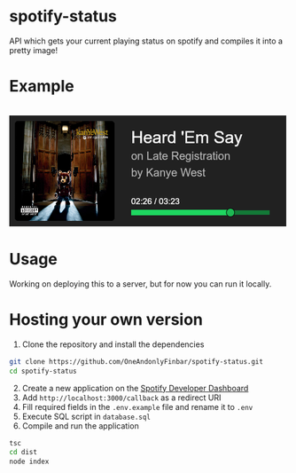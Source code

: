 # spotify-status
API which gets your current playing status on spotify and compiles it into a pretty image!

# Example
<br>
<img src=".github/images/spotify-status-example.png">

# Usage
Working on deploying this to a server, but for now you can run it locally.

# Hosting your own version
1. Clone the repository and install the dependencies
```bash
git clone https://github.com/OneAndonlyFinbar/spotify-status.git
cd spotify-status
```
2. Create a new application on the [Spotify Developer Dashboard](https://developer.spotify.com/dashboard/applications)
3. Add `http://localhost:3000/callback` as a redirect URI
4. Fill required fields in the `.env.example` file and rename it to `.env`
5. Execute SQL script in `database.sql`
6. Compile and run the application
```bash
tsc
cd dist
node index
```